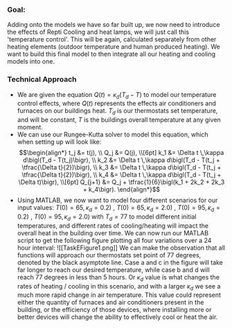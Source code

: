 ### Goal:

Adding onto the models we have so far built up, we now need to introduce the effects of Repti Cooling and heat lamps, we will just call this 'temperature control'. This will be again, calculated separately from other heating elements (outdoor temperature and human produced heating). We want to build this final model to then integrate all our heating and cooling models into one.

### Technical Approach
* We are given the equation $Q(t) = \kappa_{d}(T_{d} - T)$ to model our temperature control effects, where $Q(t)$ represents the effects air conditioners and furnaces on our buildings heat. $T_{d}$ is our thermostats set temperature, and will be constant, $T$ is the buildings overall temperature at any given moment.
* We can use our Rungee-Kutta solver to model this equation, which when setting up will look like: $$\begin{align*}
t_j &= t(j), \\
Q_j &= Q(j), \\[6pt]
k_1 &= \Delta t \,\kappa d\bigl(T_d - T(t_j)\bigr), \\
k_2 &= \Delta t \,\kappa d\bigl(T_d - T(t_j + \tfrac{\Delta t}{2})\bigr), \\
k_3 &= \Delta t \,\kappa d\bigl(T_d - T(t_j + \tfrac{\Delta t}{2})\bigr), \\
k_4 &= \Delta t \,\kappa d\bigl(T_d - T(t_j + \Delta t)\bigr), \\[6pt]
Q_{j+1} &= Q_j + \tfrac{1}{6}\bigl(k_1 + 2k_2 + 2k_3 + k_4\bigr).
\end{align*}$$
* Using MATLAB, we now want to model four different scenarios for our input values: $T(0)=65,\kappa_{d}=0.2)$ , $T(0)=65,\kappa_{d}=2.0)$ , $T(0)=95,\kappa_{d}=0.2)$ , $T(0)=95,\kappa_{d}=2.0)$ with $T_{d}=77$ to model different initial temperatures, and different rates of cooling/heating will impact the overall heat in the building over time. We can now run our MATLAB script to get the following figure plotting all four variations over a 24 hour interval:
![[TaskEFigure1.png]]
We can make the observation that all functions will approach our thermostats set point of 77 degrees, denoted by the black asymptote line. Case a and c in the figure will take far longer to reach our desired temperature, while case b and d will reach 77 degrees in less than 5 hours. Or $\kappa_{d}$ value is what changes the rates of heating / cooling in this scenario, and with a larger $\kappa_{d}$ we see a much more rapid change in air temperature. This value could represent either the quantity of furnaces and air conditioners present in the building, or the efficiency of those devices, where installing more or better devices will change the ability to effectively cool or heat the air.
